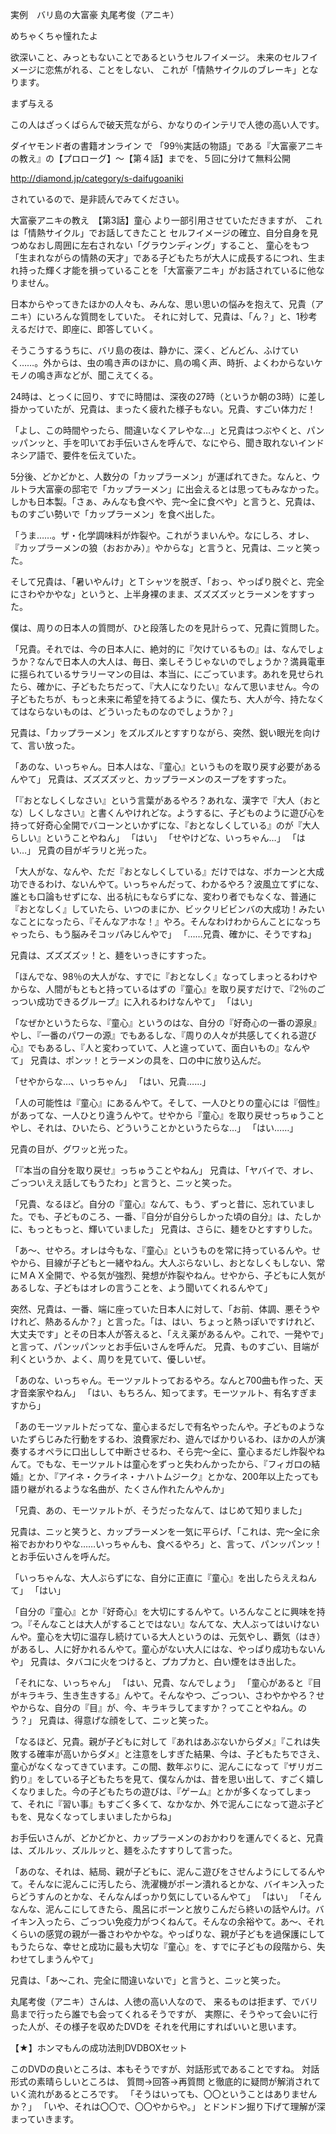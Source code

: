 実例　バリ島の大富豪 丸尾考俊（アニキ）

めちゃくちゃ憧れたよ

欲深いこと、みっともないことであるというセルフイメージ。
未来のセルフイメージに恋焦がれる、ことをしない、
これが「情熱サイクルのブレーキ」となります。

まず与える

この人はざっくばらんで破天荒ながら、かなりのインテリで人徳の高い人です。

ダイヤモンド者の書籍オンライン
で
「99％実話の物語」である『大富豪アニキの教え』の【プロローグ】～【第４話】までを、５回に分けて無料公開

http://diamond.jp/category/s-daifugoaniki

されているので、是非読んでみてください。

大富豪アニキの教え　【第3話】童心
より一部引用させていただきますが、
これは「情熱サイクル」でお話してきたこと
セルフイメージの確立、自分自身を見つめなおし周囲に左右されない「グラウンディング」すること、
童心をもつ「生まれながらの情熱の天才」である子どもたちが大人に成長するにつれ、生まれ持った輝く才能を損っていることを「大富豪アニキ」がお話されているに他なりません。

日本からやってきたほかの人々も、みんな、思い思いの悩みを抱えて、兄貴（アニキ）にいろんな質問をしていた。
それに対して、兄貴は、「ん？」と、1秒考えるだけで、即座に、即答していく。

そうこうするうちに、バリ島の夜は、静かに、深く、どんどん、ふけていく……。外からは、虫の鳴き声のほかに、鳥の鳴く声、時折、よくわからないケモノの鳴き声などが、聞こえてくる。

24時は、とっくに回り、すでに時間は、深夜の27時（というか朝の3時）に差し掛かっていたが、兄貴は、まったく疲れた様子もない。兄貴、すごい体力だ！

「よし、この時間やったら、間違いなくアレやな…」と兄貴はつぶやくと、パンッパンッと、手を叩いてお手伝いさんを呼んで、なにやら、聞き取れないインドネシア語で、要件を伝えていた。

5分後、どかどかと、人数分の「カップラーメン」が運ばれてきた。なんと、ウルトラ大富豪の邸宅で「カップラーメン」に出会えるとは思ってもみなかった。しかも日本製。「さぁ、みんなも食べや、完～全に食べや」と言うと、兄貴は、ものすごい勢いで「カップラーメン」を食べ出した。

「うま……。ザ・化学調味料が炸裂や。これがうまいんや。なにしろ、オレ、『カップラーメンの狼（おおかみ）』やからな」と言うと、兄貴は、ニッと笑った。

そして兄貴は、「暑いやんけ」とＴシャツを脱ぎ、「おっ、やっぱり脱ぐと、完全にさわやかやな」というと、上半身裸のまま、ズズズズッとラーメンをすすった。

僕は、周りの日本人の質問が、ひと段落したのを見計らって、兄貴に質問した。

「兄貴。それでは、今の日本人に、絶対的に『欠けているもの』は、なんでしょうか？なんで日本人の大人は、毎日、楽しそうじゃないのでしょうか？満員電車に揺られているサラリーマンの目は、本当に、にごっています。あれを見せられたら、確かに、子どもたちだって、『大人になりたい』なんて思いません。今の子どもたちが、もっと未来に希望を持てるように、僕たち、大人が今、持たなくてはならないものは、どういったものなのでしょうか？」

兄貴は、「カップラーメン」をズルズルとすすりながら、突然、鋭い眼光を向けて、言い放った。

「あのな、いっちゃん。日本人はな、『童心』というものを取り戻す必要があるんやて」
兄貴は、ズズズズッと、カップラーメンのスープをすすった。

「『おとなしくしなさい』という言葉があるやろ？あれな、漢字で『大人（おとな）しくしなさい』と書くんやけれどな。ようするに、子どものように遊び心を持って好奇心全開でバコーンといかずにな、『おとなしくしている』のが『大人らしい』ということやねん」
「はい」
「せやけどな、いっちゃん…」
「はい…」
兄貴の目がギラリと光った。

「大人がな、なんや、ただ『おとなしくしている』だけではな、ボカーンと大成功できるわけ、ないんやて。いっちゃんだって、わかるやろ？波風立てずにな、誰とも口論もせずにな、出る杭にもならずにな、変わり者でもなくな、普通に『おとなしく』していたら、いつのまにか、ビックリビビンバの大成功！みたいなことになったら、『そんなアホな！』やろ。そんなわけわからんことになっちゃったら、もう脳みそコッパみじんやで」
「……兄貴、確かに、そうですね」

兄貴は、ズズズズッ！と、麺をいっきにすすった。

「ほんでな、98％の大人がな、すでに『おとなしく』なってしまっとるわけやからな、人間がもともと持っているはずの『童心』を取り戻すだけで、『2％のごっつい成功できるグループ』に入れるわけなんやて」
「はい」

「なぜかというたらな、『童心』というのはな、自分の『好奇心の一番の源泉』やし、『一番のパワーの源』でもあるしな、『周りの人々が共感してくれる遊び心』でもあるし、『人と変わっていて、人と違っていて、面白いもの』なんやて」
兄貴は、ポンッ！とラーメンの具を、口の中に放り込んだ。

「せやからな…、いっちゃん」
「はい、兄貴……」

「人の可能性は『童心』にあるんやて。そして、一人ひとりの童心には『個性』があってな、一人ひとり違うんやて。せやから『童心』を取り戻せっちゅうことやし、それは、ひいたら、どういうことかというたらな…」
「はい……」

兄貴の目が、グワッと光った。

「『本当の自分を取り戻せ』っちゅうことやねん」
兄貴は、「ヤバイで、オレ、ごっついええ話してもうたわ」と言うと、ニッと笑った。

「兄貴、なるほど。自分の『童心』なんて、もう、ずっと昔に、忘れていました。でも、子どものころ、一番、『自分が自分らしかった頃の自分』は、たしかに、もっともっと、輝いていました」
兄貴は、さらに、麺をひとすすりした。

「あ～、せやろ。オレは今もな、『童心』というものを常に持っているんや。せやから、目線が子どもと一緒やねん。大人ぶらないし、おとなしくもしない、常にＭＡＸ全開で、やる気が強烈、発想が炸裂やねん。せやから、子どもに人気があるしな、子どもはオレの言うことを、よう聞いてくれるんやて」

突然、兄貴は、一番、端に座っていた日本人に対して、「お前、体調、悪そうやけれど、熱あるんか？」と言った。「は、はい、ちょっと熱っぽいですけれど、大丈夫です」とその日本人が答えると、「ええ薬があるんや。これで、一発やで」と言って、パンッパンッとお手伝いさんを呼んだ。
兄貴、ものすごい、目端が利くというか、よく、周りを見ていて、優しいぜ。

「あのな、いっちゃん。モーツァルトっておるやろ。なんと700曲も作った、天才音楽家やねん」
「はい、もちろん、知ってます。モーツァルト、有名すぎますから」

「あのモーツァルトだってな、童心まるだしで有名やったんや。子どものようないたずらじみた行動をするわ、浪費家だわ、遊んでばかりいるわ、ほかの人が演奏するオペラに口出しして中断させるわ、そら完～全に、童心まるだし炸裂やねんて。でもな、モーツァルトは童心をずっと失わんかったから、『フィガロの結婚』とか、『アイネ・クライネ・ナハトムジーク』とかな、200年以上たっても語り継がれるような名曲が、たくさん作れたんやんか」

「兄貴、あの、モーツァルトが、そうだったなんて、はじめて知りました」

兄貴は、ニッと笑うと、カップラーメンを一気に平らげ、「これは、完～全に余裕でおかわりやな……いっちゃんも、食べるやろ」と、言って、パンッパンッ！とお手伝いさんを呼んだ。

「いっちゃんな、大人ぶらずにな、自分に正直に『童心』を出したらええねんて」
「はい」

「自分の『童心』とか『好奇心』を大切にするんやて。いろんなことに興味を持つ。『そんなことは大人がすることではない』なんてな、大人ぶってはいけないんや。童心を大切に温存し続けている大人というのは、元気やし、覇気（はき）があるし、人に好かれるんやて。童心がない大人にはな、やっぱり成功もないんや」
兄貴は、タバコに火をつけると、プカプカと、白い煙をはき出した。

「それにな、いっちゃん」
「はい、兄貴、なんでしょう」
「童心があると『目がキラキラ、生き生きする』んやて。そんなやつ、ごっつい、さわやかやろ？せやからな、自分の『目』が、今、キラキラしてますか？ってことやねん。のう？」
兄貴は、得意げな顔をして、ニッと笑った。

「なるほど、兄貴。親が子どもに対して『あれはあぶないからダメ』『これは失敗する確率が高いからダメ』と注意をしすぎた結果、今は、子どもたちでさえ、童心がなくなってきています。この間、数年ぶりに、泥んこになって『ザリガニ釣り』をしている子どもたちを見て、僕なんかは、昔を思い出して、すごく嬉しくなりました。今の子どもたちの遊びは、『ゲーム』とかが多くなってしまって、それに『習い事』もすごく多くて、なかなか、外で泥んこになって遊ぶ子どもを、見なくなってしまいましたからね」

お手伝いさんが、どかどかと、カップラーメンのおかわりを運んでくると、兄貴は、ズルルッ、ズルルッと、麺をふたすすりして言った。

「あのな、それは、結局、親が子どもに、泥んこ遊びをさせんようにしてるんやて。そんなに泥んこに汚したら、洗濯機がポーン潰れるとかな、バイキン入ったらどうすんのとかな、そんなんばっかり気にしているんやて」
「はい」
「そんなんな、泥んこにしてきたら、風呂にボーンと放りこんだら終いの話やんけ。バイキン入ったら、ごっつい免疫力がつくねんて。そんなの余裕やて。あ～、それくらいの感覚の親が一番さわやかやな。やっぱりな、親が子どもを過保護にしてもうたらな、幸せと成功に最も大切な『童心』を、すでに子どもの段階から、失わせてしまうんやて」

兄貴は、「あ～これ、完全に間違いないで」と言うと、ニッと笑った。



丸尾考俊（アニキ）さんは、人徳の高い人なので、
来るものは拒まず、でバリ島まで行ったら誰でも会ってくれるそうですが、
実際に、そうやって会いに行った人が、その様子を収めたDVDを
それを代用にすればいいと思います。

【★】ホンマもんの成功法則DVDBOXセット

このDVDの良いところは、本もそうですが、対話形式であることですね。
対話形式の素晴らしいところは、
質問→回答→再質問
と徹底的に疑問が解消されていく流れがあるところです。
「そうはいっても、〇〇ということはありませんか？」
「いや、それは〇〇で、〇〇やからや。」
とドンドン掘り下げて理解が深まっていきます。

